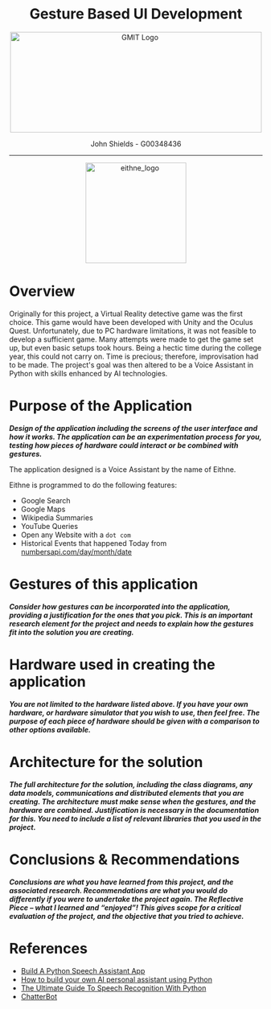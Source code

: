 <h1 align="center">Gesture Based UI Development</h1>


<a href="https://www.gmit.ie/" >
<p align="center"><img src="https://i.ibb.co/f1ZQSkt/logo-gmit.png"
alt="GMIT Logo" width="500" height="200"/>
</p></a>


<p align="center">John Shields - G00348436</p>

***

<p align="center"><img src="https://bit.ly/2QenPZf" alt="eithne_logo" width="200"/></p>

# Overview

Originally for this project, a Virtual Reality detective game was the first choice. This game would have been developed
with Unity and the Oculus Quest. Unfortunately, due to PC hardware limitations, it was not feasible to develop a
sufficient game. Many attempts were made to get the game set up, but even basic setups took hours. Being a hectic time
during the college year, this could not carry on. Time is precious; therefore, improvisation had to be made. The
project's goal was then altered to be a Voice Assistant in Python with skills enhanced by AI technologies.

# Purpose of the Application

***Design of the application including the screens of the user interface and how it works. The application can be an
experimentation process for you, testing how pieces of hardware could interact or be combined with gestures.***

The application designed is a Voice Assistant by the name of Eithne.

Eithne is programmed to do the following features:

* Google Search
* Google Maps
* Wikipedia Summaries
* YouTube Queries
* Open any Website with a ``dot com``
* Historical Events that happened Today from [numbersapi.com/day/month/date](http://numbersapi.com/04/6/date)

# Gestures of this application

***Consider how gestures can be incorporated into the application, providing a justification for the ones that you pick.
This is an important research element for the project and needs to explain how the gestures fit into the solution you
are creating.***

# Hardware used in creating the application

***You are not limited to the hardware listed above. If you have your own hardware, or hardware simulator that you wish
to use, then feel free. The purpose of each piece of hardware should be given with a comparison to other options
available.***

# Architecture for the solution

***The full architecture for the solution, including the class diagrams, any data models, communications and distributed
elements that you are creating. The architecture must make sense when the gestures, and the hardware are combined.
Justification is necessary in the documentation for this. You need to include a list of relevant libraries that you used
in the project.***

# Conclusions & Recommendations

***Conclusions are what you have learned from this project, and the associated research. Recommendations are what you
would do differently if you were to undertake the project again. The Reflective Piece – what I learned and “enjoyed”!
This gives scope for a critical evaluation of the project, and the objective that you tried to achieve.***

# References

* [Build A Python Speech Assistant App](https://youtu.be/x8xjj6cR9Nc)
* [How to build your own AI personal assistant using Python](https://bit.ly/3auyANP)
* [The Ultimate Guide To Speech Recognition With Python](https://realpython.com/python-speech-recognition/)
* [ChatterBot](https://chatterbot.readthedocs.io/en/stable/index.html#)